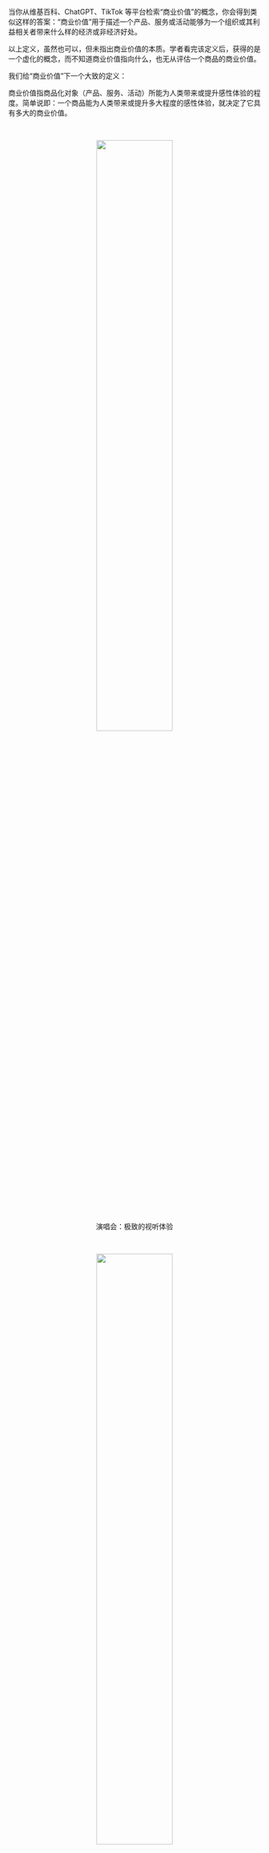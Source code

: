 当你从维基百科、ChatGPT、TikTok 等平台检索“商业价值”的概念，你会得到类似这样的答案：“商业价值”用于描述一个产品、服务或活动能够为一个组织或其利益相关者带来什么样的经济或非经济好处。

以上定义，虽然也可以，但未指出商业价值的本质。学者看完该定义后，获得的是一个虚化的概念，而不知道商业价值指向什么，也无从评估一个商品的商业价值。

我们给“商业价值”下一个大致的定义：

商业价值指商品化对象（产品、服务、活动）所能为人类带来或提升感性体验的程度。简单说即：一个商品能为人类带来或提升多大程度的感性体验，就决定了它具有多大的商业价值。

<br/>

<p align="center"><img src="_p_static/演唱会.jpg" width="55%"></p>

<p align="center">演唱会：极致的视听体验</p>

<br/>

<p align="center"><img src="_p_static/蹦极.jpg" width="55%"></p>

<p align="center">蹦极：对死亡的强烈恐惧、对生存的极致渴望、无法阻止身体下落的强烈失控感</p>

<br/>

<p align="center"><img src="_p_static/玻璃桥.jpg" width="55%"></p>

<p align="center">玻璃桥：停置天空，仿佛腾云驾雾，满足对神话故事里神仙腾云驾雾的奇妙体验的向往</p>

<br/>

<p align="center"><img src="_p_static/文艺表演.jpg" width="55%"></p>

<p align="center">文艺表演：风趣、唯美、温馨的人文氛围</p>

<br/>

<p align="center"><img src="_p_static/鬼屋.jpg" width="55%"></p>

<p align="center">鬼屋：极致的惊悚氛围和刺激感</p>
